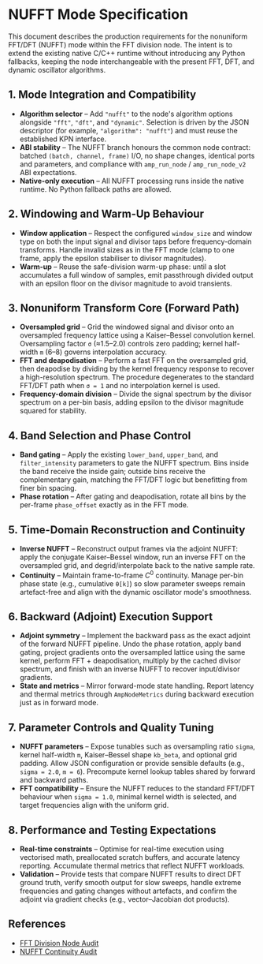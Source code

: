 # NUFFT Mode Specification

This document describes the production requirements for the nonuniform FFT/DFT (NUFFT) mode within the FFT division node. The intent is to extend the existing native C/C++ runtime without introducing any Python fallbacks, keeping the node interchangeable with the present FFT, DFT, and dynamic oscillator algorithms.

## 1. Mode Integration and Compatibility
- **Algorithm selector** – Add `"nufft"` to the node's algorithm options alongside `"fft"`, `"dft"`, and `"dynamic"`. Selection is driven by the JSON descriptor (for example, `"algorithm": "nufft"`) and must reuse the established KPN interface.
- **ABI stability** – The NUFFT branch honours the common node contract: batched `(batch, channel, frame)` I/O, no shape changes, identical ports and parameters, and compliance with `amp_run_node` / `amp_run_node_v2` ABI expectations.
- **Native-only execution** – All NUFFT processing runs inside the native runtime. No Python fallback paths are allowed.

## 2. Windowing and Warm-Up Behaviour
- **Window application** – Respect the configured `window_size` and window type on both the input signal and divisor taps before frequency-domain transforms. Handle invalid sizes as in the FFT mode (clamp to one frame, apply the epsilon stabiliser to divisor magnitudes).
- **Warm-up** – Reuse the safe-division warm-up phase: until a slot accumulates a full window of samples, emit passthrough divided output with an epsilon floor on the divisor magnitude to avoid transients.

## 3. Nonuniform Transform Core (Forward Path)
- **Oversampled grid** – Grid the windowed signal and divisor onto an oversampled frequency lattice using a Kaiser–Bessel convolution kernel. Oversampling factor `σ` (≈1.5–2.0) controls zero padding; kernel half-width `m` (6–8) governs interpolation accuracy.
- **FFT and deapodisation** – Perform a fast FFT on the oversampled grid, then deapodise by dividing by the kernel frequency response to recover a high-resolution spectrum. The procedure degenerates to the standard FFT/DFT path when `σ = 1` and no interpolation kernel is used.
- **Frequency-domain division** – Divide the signal spectrum by the divisor spectrum on a per-bin basis, adding epsilon to the divisor magnitude squared for stability.

## 4. Band Selection and Phase Control
- **Band gating** – Apply the existing `lower_band`, `upper_band`, and `filter_intensity` parameters to gate the NUFFT spectrum. Bins inside the band receive the inside gain; outside bins receive the complementary gain, matching the FFT/DFT logic but benefitting from finer bin spacing.
- **Phase rotation** – After gating and deapodisation, rotate all bins by the per-frame `phase_offset` exactly as in the FFT mode.

## 5. Time-Domain Reconstruction and Continuity
- **Inverse NUFFT** – Reconstruct output frames via the adjoint NUFFT: apply the conjugate Kaiser–Bessel window, run an inverse FFT on the oversampled grid, and degrid/interpolate back to the native sample rate.
- **Continuity** – Maintain frame-to-frame $C^0$ continuity. Manage per-bin phase state (e.g., cumulative `θ[k]`) so slow parameter sweeps remain artefact-free and align with the dynamic oscillator mode's smoothness.

## 6. Backward (Adjoint) Execution Support
- **Adjoint symmetry** – Implement the backward pass as the exact adjoint of the forward NUFFT pipeline. Undo the phase rotation, apply band gating, project gradients onto the oversampled lattice using the same kernel, perform FFT + deapodisation, multiply by the cached divisor spectrum, and finish with an inverse NUFFT to recover input/divisor gradients.
- **State and metrics** – Mirror forward-mode state handling. Report latency and thermal metrics through `AmpNodeMetrics` during backward execution just as in forward mode.

## 7. Parameter Controls and Quality Tuning
- **NUFFT parameters** – Expose tunables such as oversampling ratio `sigma`, kernel half-width `m`, Kaiser–Bessel shape `kb_beta`, and optional grid padding. Allow JSON configuration or provide sensible defaults (e.g., `sigma = 2.0`, `m = 6`). Precompute kernel lookup tables shared by forward and backward paths.
- **FFT compatibility** – Ensure the NUFFT reduces to the standard FFT/DFT behaviour when `sigma = 1.0`, minimal kernel width is selected, and target frequencies align with the uniform grid.

## 8. Performance and Testing Expectations
- **Real-time constraints** – Optimise for real-time execution using vectorised math, preallocated scratch buffers, and accurate latency reporting. Accumulate thermal metrics that reflect NUFFT workloads.
- **Validation** – Provide tests that compare NUFFT results to direct DFT ground truth, verify smooth output for slow sweeps, handle extreme frequencies and gating changes without artefacts, and confirm the adjoint via gradient checks (e.g., vector–Jacobian dot products).

## References
- [FFT Division Node Audit](fft_division_node_audit.md)
- [NUFFT Continuity Audit](nufft_continuity_audit.md)
